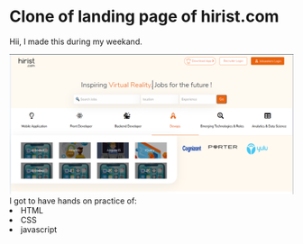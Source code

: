 # Clone of landing page of hirist.com
Hii, I made this  during my weekand.

<img src="https://github.com/mohitk30/hirist.com-clone/blob/main/images/proj3img.PNG" alt="image">
<br>I got to have hands on practice of:
<li>HTML
<li>CSS
<li>javascript
 
